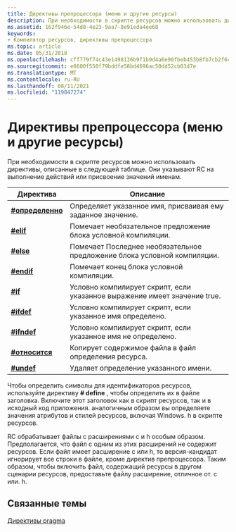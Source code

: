 ```yaml
---
title: Директивы препроцессора (меню и другие ресурсы)
description: При необходимости в скрипте ресурсов можно использовать директивы, описанные в следующей таблице. Они указывают RC на выполнение действий или присвоение значений именам.
ms.assetid: 162f946e-54d8-4e23-9aa7-8e91eda4ee68
keywords:
- Компилятор ресурсов, директивы препроцессора
ms.topic: article
ms.date: 05/31/2018
ms.openlocfilehash: cff779f74c43e1498136b9f1b9d4a6e90fbeb453b8fb7cb2f6cbe3489af74e95
ms.sourcegitcommit: e6600f550f79bddfe58bd4696ac50dd52cb03d7e
ms.translationtype: MT
ms.contentlocale: ru-RU
ms.lasthandoff: 08/11/2021
ms.locfileid: "119847274"
---
```

# <a name="preprocessor-directives-menus-and-other-resources"></a>Директивы препроцессора (меню и другие ресурсы)

При необходимости в скрипте ресурсов можно использовать директивы, описанные в следующей таблице. Они указывают RC на выполнение действий или присвоение значений именам.



| Директива                     | Описание                                                           |
|-------------------------------|-----------------------------------------------------------------------|
| [**\#определенно**](-define.md)   | Определяет указанное имя, присваивая ему заданное значение.               |
| [**\#elif**](-elif.md)       | Помечает необязательное предложение блока условной компиляции.          |
| [**\#else**](-else.md)       | Помечает Последнее необязательное предложение блока условной компиляции.    |
| [**\#endif**](-endif.md)     | Помечает конец блока условной компиляции.                     |
| [**\#if**](-if.md)           | Условно компилирует скрипт, если указанное выражение имеет значение true.  |
| [**\#ifdef**](-ifdef.md)     | Условно компилирует скрипт, если указанное имя определено.     |
| [**\#ifndef**](-ifndef.md)   | Условно компилирует скрипт, если указанное имя не определено. |
| [**\#относится**](-include.md) | Копирует содержимое файла в файл определения ресурса.      |
| [**\#undef**](-undef.md)     | Удаляет определение указанного имени.                         |



 

Чтобы определить символы для идентификаторов ресурсов, используйте директиву **\# define** , чтобы определить их в файле заголовка. Включите этот заголовок как в скрипт ресурсов, так и в исходный код приложения. аналогичным образом вы определяете значения атрибутов и стилей ресурсов, включая Windows. h в скрипте ресурсов.

RC обрабатывает файлы с расширениями c и h особым образом. Предполагается, что файл с одним из этих расширений не содержит ресурсов. Если файл имеет расширение c или h, то версия-кандидат игнорирует все строки в файле, кроме директив препроцессора. Таким образом, чтобы включить файл, содержащий ресурсы в другом сценарии ресурсов, предоставьте файлу расширение, отличное от. c или. h.

## <a name="related-topics"></a>Связанные темы

<dl> <dt>

[Директивы pragma](pragma-directives.md)
</dt> </dl>

 

 




